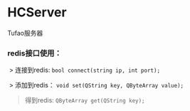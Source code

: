 # HCServer
Tufao服务器

### redis接口使用：

  > 连接到redis:  `bool connect(string ip, int port);`
 
  > 添加到redis： `void set(QString key, QByteArray value);`
 
  > 得到redis:    `QByteArray get(QString key);`

